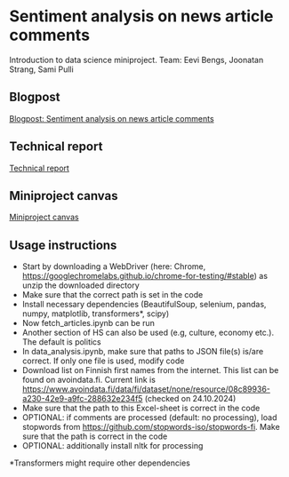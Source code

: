 # Sentiment analysis on news article comments
Introduction to data science miniproject. 
Team: Eevi Bengs, Joonatan Strang, Sami Pulli

## Blogpost
[Blogpost: Sentiment analysis on news article comments](https://github.com/eevib/introDataMiniProject/blob/main/ProjectBlog.md)

## Technical report
[Technical report](https://github.com/eevib/introDataMiniProject/blob/main/technicalReport.md)

## Miniproject canvas 
[Miniproject canvas](https://docs.google.com/document/d/1RJKgGe0vVkGnCps-HEY4bKLQI1y0CzpytwS5tpvuaKY/edit#heading=h.pg57voj6n86v)

## Usage instructions
- Start by downloading a WebDriver (here: Chrome, https://googlechromelabs.github.io/chrome-for-testing/#stable) as unzip the downloaded directory
- Make sure that the correct path is set in the code 
- Install necessary dependencies (BeautifulSoup, selenium, pandas, numpy, matplotlib, transformers*, scipy)
- Now fetch_articles.ipynb can be run
- Another section of HS can also be used (e.g, culture, economy etc.). The default is politics
- In data_analysis.ipynb, make sure that paths to JSON file(s) is/are correct. If only one file is used, modify code
- Download list on Finnish first names from the internet. This list can be found on avoindata.fi. Current link is https://www.avoindata.fi/data/fi/dataset/none/resource/08c89936-a230-42e9-a9fc-288632e234f5 (checked on 24.10.2024)
- Make sure that the path to this Excel-sheet is correct in the code
- OPTIONAL: if comments are processed (default: no processing), load stopwords from https://github.com/stopwords-iso/stopwords-fi. Make sure that the path is correct in the code
- OPTIONAL: additionally install nltk for processing

*Transformers might require other dependencies 

